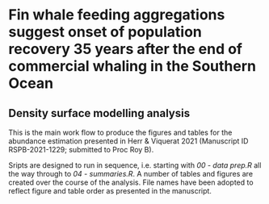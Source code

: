 # Fin whale feeding aggregations suggest onset of population recovery 35 years after the end of commercial whaling in the Southern Ocean
## Density surface modelling analysis
 This is the main work flow to produce the figures and tables for the abundance estimation presented in Herr & Viquerat 2021 (Manuscript ID RSPB-2021-1229; submitted to Proc Roy B).
 
 Sripts are designed to run in sequence, i.e. starting with *00 - data prep.R* all the way through to *04 - summaries.R*.
 A number of tables and figures are created over the course of the analysis. File names have been adopted to reflect figure and table order as presented in the manuscript.
 
